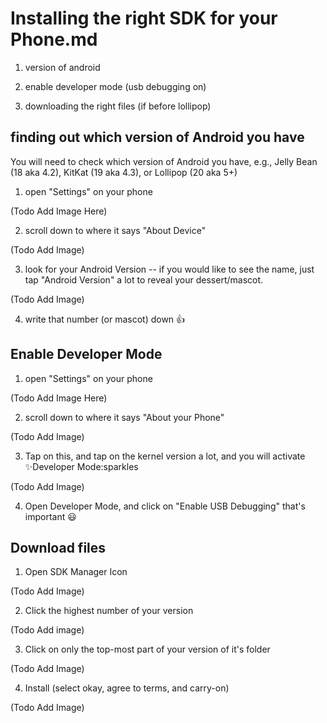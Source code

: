 # Installing the right SDK for your Phone.md

1) version of android

2) enable developer mode (usb debugging on)

3) downloading the right files (if before lollipop)

## finding out which version of Android you have

You will need to check which version of Android you have, e.g., Jelly Bean (18 aka 4.2), KitKat (19 aka 4.3), or Lollipop (20 aka 5+)


1) open "Settings" on your phone

(Todo Add Image Here)

2) scroll down to where it says "About Device"

(Todo Add Image)

3) look for your Android Version -- if you would like to see the name, just tap "Android Version" a lot to reveal your dessert/mascot.

(Todo Add Image)

4) write that number (or mascot) down :thumbsup:


## Enable Developer Mode


1) open "Settings" on your phone

(Todo Add Image Here)

2) scroll down to where it says "About your Phone"

(Todo Add Image)

3) Tap on this, and tap on the kernel version a lot, and you will activate :sparkles:Developer Mode:sparkles

(Todo Add Image)

4) Open Developer Mode, and click on "Enable USB Debugging" that's important :smiley:


## Download files

1) Open SDK Manager Icon

(Todo Add Image)

2) Click the highest number of your version

(Todo Add image)

3) Click on only the top-most part of your version of it's folder

(Todo Add Image)

4) Install (select okay, agree to terms, and carry-on)

(Todo Add Image)
